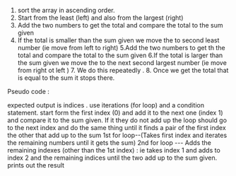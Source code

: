 1. sort the array in ascending order. 
2. Start from the least (left) and also from the largest (right)
3. Add the two numbers to get the total and  compare the total to the sum given
4. If the total is smaller than the sum given we move the  to second least number 
   (ie move from left to right)
 5.Add the two numbers to get th the total and  compare the total to the sum given
  6.If the total is larger than the sum given we move the to the next second largest number 
   (ie move from right ot left )
   7. We do this repeatedly .
    8. Once we get the total that is equal to the sum it stops there.
 



Pseudo code : 
 
expected output is indices .
use iterations (for loop) and a condition statement.
start form the first index (0) and add it to the next one (index 1) and compare it to the sum given. 
If it they do not add up the loop should go to the next index and do the same thing until it finds a pair of the first index the other that add up to the sum
 1st for loop--(Takes first index and iterates the remaining numbers until it gets the sum)
2nd for loop --- Adds the remaining indexes (other than the 1st index) : ie takes index 1 and adds to index 2 and the remaining indices until the two add up to the sum given.
prints out the result




